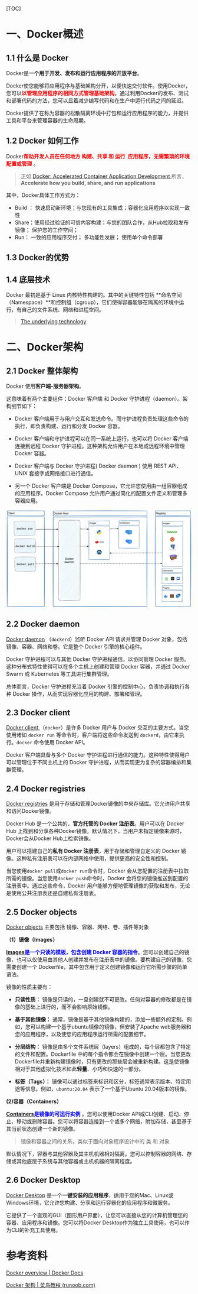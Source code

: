 [TOC]

# 一、Docker概述

## 1.1 什么是 Docker

Docker是**一个用于开发、发布和运行应用程序的开放平台**。

Docker使您能够将应用程序与基础架构分开，以便快速交付软件。使用Docker，您可以<font color="red">**以管理应用程序的相同方式管理基础架构**</font>。通过利用Docker的发布、测试和部署代码的方法，您可以显着减少编写代码和在生产中运行代码之间的延迟。

Docker提供了在称为容器的松散隔离环境中打包和运行应用程序的能力，并提供工具和平台来管理容器的生命周期。



## 1.2 Docker 如何工作

Docker<font color="red">**帮助开发人员在任何地方 构建、共享 和 运行  应用程序，无需繁琐的环境配置或管理**</font> 。

> 正如 [Docker: Accelerated Container Application Development ](https://www.docker.com/) 所言， **Accelerate how you build, share, and run applications**

其中，Docker具体工作方式为：

- Build ： 快速启动新环境；与您现有的工具集成；容器化应用程序以实现一致性
- Share：使用经过验证的可信内容构建；与您的团队合作，从Hub拉取和发布镜像； 保护您的工作空间；
- Run： 一致的应用程序交付； 多功能性发展； 使用单个命令部署





## 1.3 Docker的优势





## 1.4 底层技术

 Docker 最初是基于 Linux 内核特性构建的。其中的关键特性包括 **命名空间（Namespace）**和控制组（cgroup），它们使得容器能够在隔离的环境中运行，有自己的文件系统、网络和进程空间。

> [The underlying technology](https://docs.docker.com/get-started/overview/#the-underlying-technology)



# 二、Docker架构

## 2.1 Docker 整体架构

Docker 使用**客户端-服务器架构**。

这意味着有两个主要组件：Docker 客户端 和 Docker 守护进程（daemon）。架构细节如下：

- Docker 客户端用于与用户交互和发送命令。而守护进程负责处理这些命令的执行，即负责构建、运行和分发 Docker 容器。
- Docker 客户端和守护进程可以在同一系统上运行，也可以将 Docker 客户端连接到远程 Docker 守护进程。这种架构允许用户在本地或远程环境中管理 Docker 容器。

- Docker 客户端与 Docker 守护进程( Docker daemon ) 使用  REST API、UNIX 套接字或网络接口进行通信。
- 另一个 Docker 客户端是 Docker Compose，它允许您使用由一组容器组成的应用程序。Docker Compose 允许用户通过简化的配置文件定义和管理多容器应用。

![Docker Architecture diagram](images/docker-architecture.webp)



## 2.2 Docker daemon

[Docker daemon](https://docs.docker.com/get-started/overview/#the-docker-daemon) （`dockerd`）监听 Docker API 请求并管理 Docker 对象，包括镜像、容器、网络和卷。它是整个 Docker 引擎的核心组件。

Docker 守护进程可以与其他 Docker 守护进程通信，以协同管理 Docker 服务。这种分布式特性使得可以在多个主机上创建和管理 Docker 容器，并通过 Docker Swarm 或 Kubernetes 等工具进行集群管理。

总体而言，Docker 守护进程充当着 Docker 引擎的控制中心，负责协调和执行各种 Docker 操作，从而实现容器化应用的构建、部署和管理。



## 2.3 Docker client

[Docker client ](https://docs.docker.com/get-started/overview/#the-docker-client)（`docker`）是许多 Docker 用户与 Docker 交互的主要方式。当您使用诸如 `docker run` 等命令时，客户端将这些命令发送到 `dockerd`，由它来执行。`docker` 命令使用 Docker API。

Docker 客户端具备与多个 Docker 守护进程进行通信的能力。这种特性使得用户可以管理位于不同主机上的 Docker 守护进程，从而实现更为复杂的容器编排和集群管理。



## 2.4 Docker registries

[Docker registries](https://docs.docker.com/get-started/overview/#docker-registries)  是用于存储和管理Docker镜像的中央存储库。它允许用户共享和访问Docker镜像。

Docker Hub 是一个公共的、**官方托管的 Docker 注册表**。用户可以在 Docker Hub 上找到和分享各种Docker镜像。默认情况下，当用户未指定镜像来源时，Docker会从Docker Hub上检索镜像。

 用户可以搭建自己的**私有 Docker 注册表**，用于存储和管理自定义的 Docker 镜像。这种私有注册表可以在内部网络中使用，提供更高的安全性和控制。

当您使用`docker pull`或`docker run`命令时，Docker 会从您配置的注册表中拉取所需的镜像。当您使用`docker push`命令时，Docker 会将您的镜像推送到配置的注册表中。通过这些命令，Docker 用户能够方便地管理镜像的获取和发布，无论是使用公共注册表还是自建私有注册表。



## 2.5 Docker objects

[Docker objects](https://docs.docker.com/get-started/overview/#docker-objects)  主要包括 镜像、容器、网络、卷、插件等对象

**（1）镜像（Images）**

<font color="blue">**[Images](https://docs.docker.com/get-started/overview/#images)是一个只读的模板，包含创建 Docker 容器的指令**</font>。您可以创建自己的镜像，也可以仅使用由其他人创建并发布在注册表中的镜像。要构建自己的镜像，您需要创建一个 Dockerfile，其中包含用于定义创建镜像和运行它所需步骤的简单语法。

镜像的性质主要有：

- **只读性质：** 镜像是只读的，一旦创建就不可更改。任何对容器的修改都是在镜像的基础上进行的，而不会影响原始镜像。

- **基于其他镜像：** 通常，镜像是基于其他镜像构建的，添加一些额外的定制。例如，您可以构建一个基于ubuntu镜像的镜像，但安装了Apache web服务器和您的应用程序，以及使您的应用程序运行所需的配置细节。
- **分层结构：** 镜像是由多个文件系统层（layers）组成的，每个层都包含了特定的文件和配置。Dockerfile 中的每个指令都会在镜像中创建一个层。当您更改Dockerfile并重新构建镜像时，只有更改的那些层会被重新构建。这是使镜像相对于其他虚拟化技术如此**轻量**、小巧和快速的一部分。
- **标签（Tags）：** 镜像可以通过标签来标识和区分，标签通常表示版本、特定用途等信息。例如，`ubuntu:20.04` 表示了一个基于Ubuntu 20.04版本的镜像。

**(2)容器（Containers）**

<font color="blue">**[Containers](https://docs.docker.com/get-started/overview/#containers)是镜像的可运行实例**</font> 。您可以使用Docker API或CLI创建、启动、停止、移动或删除容器。您可以将容器连接到一个或多个网络，附加存储，甚至基于其当前状态创建一个新的镜像。

> 镜像和容器之间的关系，类似于面向对象程序设计中的 类 和 对象

默认情况下，容器与其他容器及其主机机器相对隔离。您可以控制容器的网络、存储或其他底层子系统与其他容器或主机机器的隔离程度。



## 2.6 Docker Desktop

[Docker Desktop](https://docs.docker.com/desktop/) 是一个**一键安装的应用程序**，适用于您的Mac、Linux或Windows环境，它允许您构建、分享和运行容器化的应用程序和微服务。

它提供了一个直观的GUI（图形用户界面），让您可以直接从您的计算机管理您的容器、应用程序和镜像。您可以将Docker Desktop作为独立工具使用，也可以作为CLI的补充工具使用。





# 参考资料

[Docker overview | Docker Docs](https://docs.docker.com/get-started/overview/#containers)

[Docker 架构 | 菜鸟教程 (runoob.com)](https://www.runoob.com/docker/docker-architecture.html)